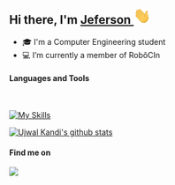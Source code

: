  <!--
**UjwalKandi/UjwalKandi** is a ✨ _special_ ✨ repository because its `README.md` (this file) appears on your GitHub profile.
-->

<h2 align="left">Hi there, I'm <a href="https://www.linkedin.com/in/jefersonseverino" target="_blank" rel="noopener noreferrer"> Jeferson </a> <img src="https://raw.githubusercontent.com/ABSphreak/ABSphreak/master/gifs/Hi.gif" height="30" />
</h2>

- 🎓 I'm a Computer Engineering student 
- 💻 I’m currently a member of RobôCIn

#### Languages and Tools 
<br />

[![My Skills](https://skillicons.dev/icons?i=c,cpp,git,linux,py)](https://skillicons.dev)

[![Ujwal Kandi's github stats](https://github-readme-stats-ujwalkandi.vercel.app/api?username=jefersonseverino&count_private=true&show_icons=true&theme=blue-green&hide_rank=false&hide=stars&include_all_commits=true)](https://github.com/jefersonseverino?tab=repositories)&nbsp;&nbsp;

#### Find me on  
 <p align='left'>
   <a href="https://www.linkedin.com/in/jeferson-severino/" target="_blank"><img height="25" src="https://raw.githubusercontent.com/UjwalKandi/UjwalKandi/changes-to-readme/svg/linkedin%20rect.svg"></a>&nbsp;&nbsp;
</p>


<!--
**jefersonseverino/jefersonseverino** is a ✨ _special_ ✨ repository because its `README.md` (this file) appears on your GitHub profile.

Here are some ideas to get you started:

- 🔭 I’m currently working on ...
- 🌱 I’m currently learning ...
- 👯 I’m looking to collaborate on ...
- 🤔 I’m looking for help with ...
- 💬 Ask me about ...
- 📫 How to reach me: ...
- 😄 Pronouns: ...
- ⚡ Fun fact: ...
-->
